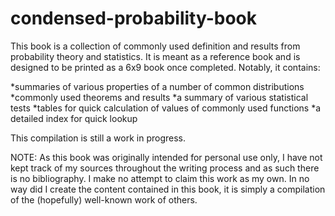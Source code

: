 # condensed-probability-book
This book is a collection of commonly used definition and results from probability theory and statistics. It is meant as a reference book and is designed to be printed as a 6x9 book once completed. Notably, it contains:

*summaries of various properties of a number of common distributions
*commonly used theorems and results
*a summary of various statistical tests
*tables for quick calculation of values of commonly used functions
*a detailed index for quick lookup

This compilation is still a work in progress.

NOTE: As this book was originally intended for personal use only, I have not kept track of my sources throughout the writing process and as such there is no bibliography. I make no attempt to claim this work as my own. In no way did I create the content contained in this book, it is simply a compilation of the (hopefully) well-known work of others.